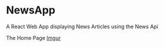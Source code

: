 # NewsApp
A React Web App displaying News Articles using the News Api

The Home Page
[Imgur](https://i.imgur.com/T704to7.png)
